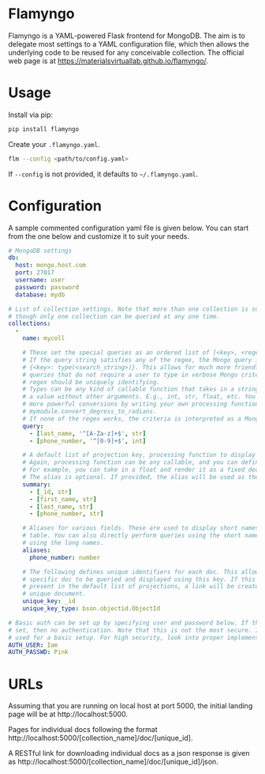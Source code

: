 # Flamyngo

Flamyngo is a YAML-powered Flask frontend for MongoDB. The aim is to delegate 
most settings to a YAML configuration file, which then allows the  underlying 
code to be reused for any conceivable collection. The official web page is at
https://materialsvirtuallab.github.io/flamyngo/.

# Usage

Install via pip:

```bash
pip install flamyngo
```

Create your `.flamyngo.yaml`.

```bash
flm --config <path/to/config.yaml>
```

If `--config` is not provided, it defaults to `~/.flamyngo.yaml`.

# Configuration

A sample commented configuration yaml file is given below. You can start from
the one below and customize it to suit your needs.

```yaml
# MongoDB settings
db:
  host: mongo.host.com
  port: 27017
  username: user
  password: password
  database: mydb

# List of collection settings. Note that more than one collection is supported,
# though only one collection can be queried at any one time.
collections:
  -
    name: mycoll

    # These set the special queries as an ordered list of [<key>, <regex string>, <type>].
    # If the query string satisfies any of the regex, the Mongo query is set as
    # {<key>: type(<search_string>)}. This allows for much more friendly setups for common
    # queries that do not require a user to type in verbose Mongo criteria. Each
    # regex should be uniquely identifying.
    # Types can be any kind of callable function that takes in a string and return
    # a value without other arguments. E.g., int, str, float, etc. You can support
    # more powerful conversions by writing your own processing function, e.g., 
    # mymodule.convert_degress_to_radians. 
    # If none of the regex works, the criteria is interpreted as a Mongo-like dict query.
    query:
      - [last_name, '^[A-Za-z]+$', str]
      - [phone_number, '^[0-9]+$', int]

    # A default list of projection key, processing function to display as a table. 
    # Again, processing function can be any callable, and you can define your own.
    # For example, you can take in a float and render it as a fixed decimal.
    # The alias is optional. If provided, the alias will be used as the column name.
    summary:
      - [_id, str]
      - [first_name, str]
      - [last_name, str]
      - [phone_number, str]

    # Aliases for various fields. These are used to display short names in the summary
    # table. You can also directly perform queries using the short names instead of
    # using the long names.
    aliases:
      phone_number: number

    # The following defines unique identifiers for each doc. This allows each
    # specific doc to be queried and displayed using this key. If this key is
    # present in the default list of projections, a link will be created to each
    # unique document.
    unique_key: _id
    unique_key_type: bson.objectid.ObjectId

# Basic auth can be set up by specifying user and password below. If these are not
# set, then no authentication. Note that this is not the most secure. It is merely
# used for a basic setup. For high security, look into proper implementations.
AUTH_USER: Iam
AUTH_PASSWD: Pink
```

# URLs

Assuming that you are running on local host at port 5000, the initial
landing page will be at http://localhost:5000.

Pages for individual docs following the format 
http://localhost:5000/[collection_name]/doc/[unique_id].

A RESTful link for downloading individual docs as a json response is 
given as http://localhost:5000/[collection_name]/doc/[unique_id]/json.




